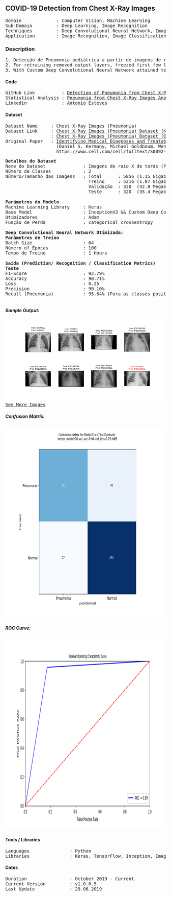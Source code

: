 ## COVID-19 Detection from Chest X-Ray Images                                      

<pre>
Domain             : Computer Vision, Machine Learning
Sub-Domain         : Deep Learning, Image Recognition
Techniques         : Deep Convolutional Neural Network, ImageNet, Inception
Application        : Image Recognition, Image Classification, Medical Imaging
</pre>

### Description
<pre>
1. Detecção de Pneumonia pediátrica a partir de imagens de raios X de tórax utlizando uma Deep Convolutional Neural Network otimizada e retreinando um modelo pré-treinado  “InceptionV3” com 5856 imagens de raios X (1.15GB).
2. For retraining removed output layers, freezed first few layers and fine-tuned model for two new label classes (Pneumonia and Normal).
3. With Custom Deep Convolutional Neural Network attained testing accuracy 89.14% and loss 0.31.
</pre>

#### Code
<pre>
GitHub Link          : <a href=https://github.com/toniesteves/Detection-of-Pneumonia-from-Chest-X-Ray-Images>Detection of Pneumonia from Chest X-Ray Images(GitHub)</a>
Statistical Analysis : <a href=https://github.com/toniesteves/chest-x-ray-pneumonia-inference>Pneumonia from Chest X-Ray Images Analysis inference(GitHub)</a>
Linkedin             : <a href=https://www.linkedin.com/in/toniesteves/>Antonio Esteves</a>
</pre>

#### Dataset
<pre>
Dataset Name     : Chest X-Ray Images (Pneumonia)
Dataset Link     : <a href=https://www.kaggle.com/paultimothymooney/chest-xray-pneumonia>Chest X-Ray Images (Pneumonia) Dataset (Kaggle)</a>
                 : <a href=https://data.mendeley.com/datasets/rscbjbr9sj/2>Chest X-Ray Images (Pneumonia) Dataset (Original Dataset - No Labeled)</a>
Original Paper   : <a href=https://www.cell.com/cell/fulltext/S0092-8674(18)30154-5>Identifying Medical Diagnoses and Treatable Diseases by Image-Based Deep Learning</a>
                   (Daniel S. Kermany, Michael Goldbaum, Wenjia Cai, M. Anthony Lewis, Huimin Xia, Kang Zhang)
                   https://www.cell.com/cell/fulltext/S0092-8674(18)30154-5
</pre>

<pre>
<b>Detalhes do Dataset</b>
Nome do Dataset              : Imagens de raio X de toráx (Pneumonia)
Número de Classes            : 2
Número/Tamanho das imagens   : Total      : 5856 (1.15 Gigabyte (GB))
                               Treino     : 5216 (1.07 Gigabyte (GB))
                               Validação  : 320  (42.8 Megabyte (MB))
                               Teste      : 320  (35.4 Megabyte (MB))

<b>Parâmetros do Modelo</b>
Machine Learning Library     : Keras
Base Model                   : InceptionV3 && Custom Deep Convolutional Neural Network
Otimizadores                 : Adam
Função de Perda              : categorical_crossentropy

<b>Deep Convolutional Neural Network Otimizada: </b>
<b>Parâmetros de Treino</b>
Batch Size                   : 64
Número of Épocas             : 100
Tempo de Treino              : 1 Hours

<b>Saída (Prediction/ Recognition / Classification Metrics)</b>
<b>Teste</b>
F1-Score                     : 92.79%
Accuracy                     : 90.71%
Loss                         : 0.25
Precision                    : 90.10%
Recall (Pneumonia)           : 95.64% (Para as classes positivas)
<!--Specificity             : -->
</pre>

##### Sample Output:
<kbd>
<img src=https://github.com/toniesteves/Pneumonia-Detection-from-Chest-X-Ray-Images-with-Deep-Learning/blob/master/demo/sample/sample.png>
</kbd>

<kbd>
<a href=https://github.com/toniesteves/Pneumonia-Detection-from-Chest-X-Ray-Images-with-Deep-Learning/blob/master/demo/images/result.png>See More Images</a>
</kbd>

##### Confusion Matrix:
<kbd>
<img src=https://github.com/toniesteves/Pneumonia-Detection-from-Chest-X-Ray-Images-with-Deep-Learning/blob/master/demo/report/CM.png alt="Confusion Matrix" width=800px height=600px>
</kbd>

##### ROC Curve:
<kbd>
<img src=https://github.com/toniesteves/Pneumonia-Detection-from-Chest-X-Ray-Images-with-Deep-Learning/blob/master/demo/report/ROC.png alt="ROC Curve" width=800px height=600px>
</kbd>


#### Tools / Libraries
<pre>
Languages               : Python
Libraries               : Keras, TensorFlow, Inception, ImageNet
</pre>

#### Dates
<pre>
Duration                : October 2019 - Current
Current Version         : v1.0.0.5
Last Update             : 29.06.2019
</pre>
